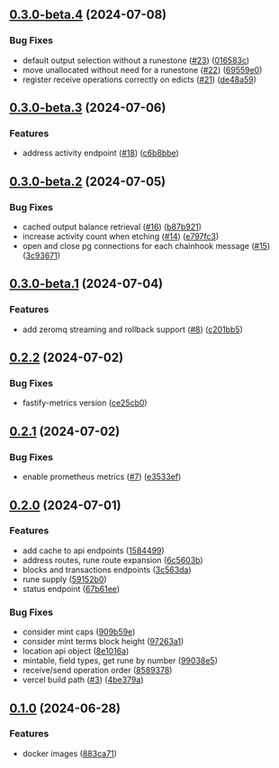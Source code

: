 ## [0.3.0-beta.4](https://github.com/hirosystems/runehook/compare/v0.3.0-beta.3...v0.3.0-beta.4) (2024-07-08)


### Bug Fixes

* default output selection without a runestone ([#23](https://github.com/hirosystems/runehook/issues/23)) ([016583c](https://github.com/hirosystems/runehook/commit/016583c69d559ff6eaa4ae525be06ada9cd6a146))
* move unallocated without need for a runestone ([#22](https://github.com/hirosystems/runehook/issues/22)) ([69559e0](https://github.com/hirosystems/runehook/commit/69559e0b70f49197f0ae645820960e4cfd8852e2))
* register receive operations correctly on edicts ([#21](https://github.com/hirosystems/runehook/issues/21)) ([de48a59](https://github.com/hirosystems/runehook/commit/de48a593426c422d5554f7bbd99b133baaca5ae3))

## [0.3.0-beta.3](https://github.com/hirosystems/runehook/compare/v0.3.0-beta.2...v0.3.0-beta.3) (2024-07-06)


### Features

* address activity endpoint ([#18](https://github.com/hirosystems/runehook/issues/18)) ([c6b8bbe](https://github.com/hirosystems/runehook/commit/c6b8bbe683d1433a44147a474c389d9380959c23))

## [0.3.0-beta.2](https://github.com/hirosystems/runehook/compare/v0.3.0-beta.1...v0.3.0-beta.2) (2024-07-05)


### Bug Fixes

* cached output balance retrieval ([#16](https://github.com/hirosystems/runehook/issues/16)) ([b87b921](https://github.com/hirosystems/runehook/commit/b87b9212ec1e4addd394dc7af8e3e94c447d4487))
* increase activity count when etching ([#14](https://github.com/hirosystems/runehook/issues/14)) ([e797fc3](https://github.com/hirosystems/runehook/commit/e797fc3bc023777ad38c9a5b1f9a0cd5672607c1))
* open and close pg connections for each chainhook message ([#15](https://github.com/hirosystems/runehook/issues/15)) ([3c93671](https://github.com/hirosystems/runehook/commit/3c936719681b102cc0c2afa5e06b9ffb6d3672ce))

## [0.3.0-beta.1](https://github.com/hirosystems/runehook/compare/v0.2.2...v0.3.0-beta.1) (2024-07-04)


### Features

* add zeromq streaming and rollback support ([#8](https://github.com/hirosystems/runehook/issues/8)) ([c201bb5](https://github.com/hirosystems/runehook/commit/c201bb521b2fb30e4983d4f601ac7719907c2d26))

## [0.2.2](https://github.com/hirosystems/runehook/compare/v0.2.1...v0.2.2) (2024-07-02)


### Bug Fixes

* fastify-metrics version ([ce25cb0](https://github.com/hirosystems/runehook/commit/ce25cb090992439d826ffde22ec346584a9243c2))

## [0.2.1](https://github.com/hirosystems/runehook/compare/v0.2.0...v0.2.1) (2024-07-02)


### Bug Fixes

* enable prometheus metrics ([#7](https://github.com/hirosystems/runehook/issues/7)) ([e3533ef](https://github.com/hirosystems/runehook/commit/e3533efe796ef84fcc672553a515dfa418118678))

## [0.2.0](https://github.com/hirosystems/runehook/compare/v0.1.0...v0.2.0) (2024-07-01)


### Features

* add cache to api endpoints ([1584499](https://github.com/hirosystems/runehook/commit/15844994845076df957ed6846eccb4484045bfb4))
* address routes, rune route expansion ([6c5603b](https://github.com/hirosystems/runehook/commit/6c5603ba899943accf9d23a1e396cd0a378dd9d2))
* blocks and transactions endpoints ([3c563da](https://github.com/hirosystems/runehook/commit/3c563da9d18b9c989b8be079fe872211ed219709))
* rune supply ([59152b0](https://github.com/hirosystems/runehook/commit/59152b0df30b43bf213ab6df31233fbd5323dcb4))
* status endpoint ([67b61ee](https://github.com/hirosystems/runehook/commit/67b61ee99c14abff81bb9cfaa90f83ef990f6810))


### Bug Fixes

* consider mint caps ([909b59e](https://github.com/hirosystems/runehook/commit/909b59e168c5b2b70b6acc7ce22ac74f5e54b1e8))
* consider mint terms block height ([97263a1](https://github.com/hirosystems/runehook/commit/97263a116b885d3c0b63b6b2ae5e61bf8c366e46))
* location api object ([8e1016a](https://github.com/hirosystems/runehook/commit/8e1016a90262fad31e2ee213dfa67a3d0986743f))
* mintable, field types, get rune by number ([99038e5](https://github.com/hirosystems/runehook/commit/99038e5b063264a4cb1f0191f1b441e17683be2a))
* receive/send operation order ([8589378](https://github.com/hirosystems/runehook/commit/85893782065829a643ac8d1f9ae43ee70eb0426b))
* vercel build path ([#3](https://github.com/hirosystems/runehook/issues/3)) ([4be379a](https://github.com/hirosystems/runehook/commit/4be379a58f07c01b48838f49d9b2b7217483c88a))

## [0.1.0](https://github.com/hirosystems/runehook/compare/v0.0.1...v0.1.0) (2024-06-28)


### Features

* docker images ([883ca71](https://github.com/hirosystems/runehook/commit/883ca71fda1d21cc9fe5a0ab3d2be20d34ea7405))
